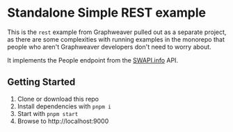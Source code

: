 # Standalone Simple REST example

This is the `rest` example from Graphweaver pulled out as a separate project, as there are some complexities with running examples in the monorepo that people who aren't Graphweaver developers don't need to worry about.

It implements the People endpoint from the [SWAPI.info](https://swapi.info) API.

## Getting Started

1. Clone or download this repo
1. Install dependencies with `pnpm i`
1. Start with `pnpm start`
1. Browse to http://localhost:9000
